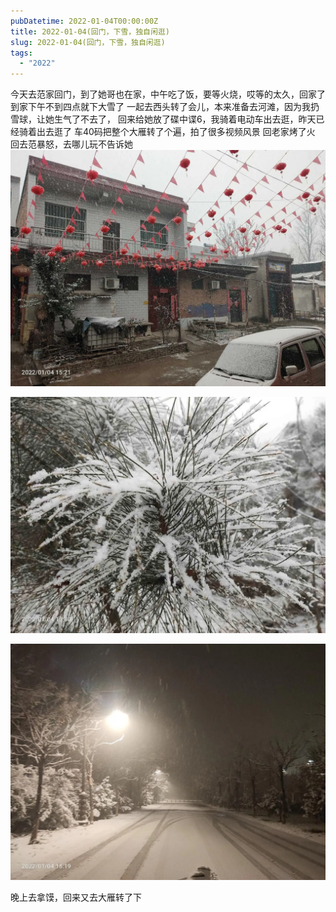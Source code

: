 ```yaml
---
pubDatetime: 2022-01-04T00:00:00Z
title: 2022-01-04(回门，下雪，独自闲逛)
slug: 2022-01-04(回门，下雪，独自闲逛)
tags:
  - "2022"
---
```


今天去范家回门，到了她哥也在家，中午吃了饭，要等火烧，哎等的太久，回家了
到家下午不到四点就下大雪了
一起去西头转了会儿，本来准备去河滩，因为我扔雪球，让她生气了不去了，
回来给她放了碟中谍6，我骑着电动车出去逛，昨天已经骑着出去逛了
车40码把整个大雁转了个遍，拍了很多视频风景
回老家烤了火
回去范暴怒，去哪儿玩不告诉她
![](../../img/6904315-cc5c2f18af177dd1.jpg)

![](../../img/6904315-fb7dd386ed1d6f61.jpg)

![](../../img/6904315-55c5e17f6e859d71.jpg)

晚上去拿馍，回来又去大雁转了下
